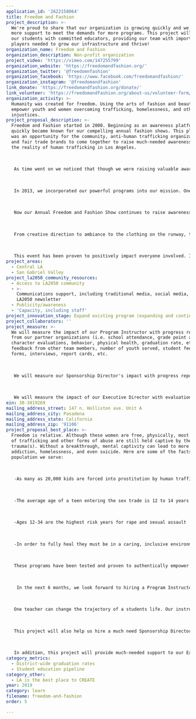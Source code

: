 ```yaml
---
application_id: '2622158064'
title: Freedom and Fashion
project_description: >-
  We're proud to share that our organization is growing quickly and we now need
  more support to meet the demands for more programs. This project will provide
  our students with committed educators, providing our team with important
  players needed to grow our infrastructure and thrive!
organization_name: Freedom and Fashion
organization_description: Non-profit organization
project_video: 'https://vimeo.com/147255799'
organization_website: 'https://freedomandfashion.org/'
organization_twitter: '@freedomnfashion'
organization_facebook: 'https://www.facebook.com/freedomandfashion/'
organization_instagram: '@freedomandfashion'
link_donate: 'https://freedomandfashion.org/donate/'
link_volunteer: 'https://freedomandfashion.org/about-us/volunteer-form/'
organization_activity: >-
  Humanity was created for freedom. Using the arts of fashion and beauty, we
  empower youth and women overcoming trafficking, homelessness, and other
  injustices.
project_proposal_description: >-
  Freedom and Fashion started in 2008. Beginning as an awareness platform, we
  quickly became known for our compelling annual fashion shows. This platform
  was an opportunity for the community, anti-human trafficking organizations,
  and fair trade brands to come together to raise much-needed awareness about
  the reality of human trafficking in Los Angeles.
   
   
   
   As time went on we noticed that though we were raising valuable awareness, there was an opportunity to directly impact trafficking survivors and we became inspired!
   
   
   
   In 2013, we incorporated our powerful programs into our mission. One of which we call "The Fashion Experience". In this program, we use the power of fashion and mentorship to promote positive transformation while creating a fashion line. Our students learn how to design and create garments from industry professionals while deeply exploring who they are and the power they possess. 
   
   
   
   Now our Annual Freedom and Fashion Show continues to raise awareness about the injustices our students are overcoming (i.e.: sex trafficking, homelessness, abandonment, physical abuse) while showcasing their original designs! 
   
   
   
   From creative direction to ambiance to the clothing on the runway, this show is 100% designed and inspired by our students and their stories. Open to the public, this powerful experience gives the community an opportunity to show their support by investing in the programs that follow. It's truly a celebration of our student's power, creativity, and uniqueness! 
   
   
   
   This event has been proven to positively impact everyone involved. It comes in high demand by our students, their families, our partners, and supporters every year.
project_areas:
  - Central LA
  - San Gabriel Valley
project_la2050_community_resources:
  - Access to LA2050 community
  - >-
    Communications support, including traditional media, social media, and
    LA2050 newsletter
  - Publicity/awareness
  - 'Capacity, including staff'
project_innovation_stage: Expand existing program (expanding and continuing ongoing successful projects)
project_collaborators: ''
project_measure: >-
  We will measure the impact of our Program Instructor with progress reports
  from our partner organizations (i.e. school attendance, grade point average,
  character evaluations, behavior, physical health, graduation rate, etc.),
  feedback from other team members, number of youth served, student feedback
  forms, interviews, report cards, etc.
   
   
   
   We will measure our Sponsorship Director's impact with progress reports from our Executive Directors, feedback from our other team members, fundraising reports, and feedback from our sponsors.
   
   
   
   We will measure the impact of our Executive Director with evaluations and progress reports from our Board of Directors, feedback from our other team members, financial reports, feedback report from our partner organizations, and the overall health and growth of our organization.
ein: 38-3819269
mailing_address_street: 147 n. Holliston ave. Unit A
mailing_address_city: Pasadena
mailing_address_state: California
mailing_address_zip: '91106'
project_proposal_best_place: >-
  Freedom is relative. Although these women are free, physically, most survivors
  of trafficking and other forms of abuse are still held captive by their
  trauma(s). Without a breakthrough, mental captivity can lead to more abuse,
  addiction, homelessness, and even suicide. Here are some of the facts on the
  population we serve:
   
   
   
   -As many as 20,000 kids are forced into prostitution by human trafficking networks every year.
   
   
   
   -The average age of a teen entering the sex trade is 12 to 14 years old.
   
   
   
   -Ages 12-34 are the highest risk years for rape and sexual assault
   
   
   
   -In order to fully heal they must be in a caring, inclusive environment that promotes breakthrough, purpose, and creative thinking. We have 3 powerful programs that were uniquely designed to take students from a place of discouragement to a place of reality and power: The Fashion Experience, The Beauty Experience, and The Stylist Experience. We combine creative job training with coaching methodology to enable our students to create a new vision and accomplish aggressive goals. 
   
   
   
   These programs have been tested and proven to authentically empower and educate our students. They are the center of our mission.
   
   
   
    In the next 6 months, we look forward to hiring a Program Instructor to conduct our programs and work closely with our partners to measure our results on a holistic level. (i.e. school attendance, grade point average, character evaluations, behavior, physical health, graduation rate, etc.) 
   
   
   
   One teacher can change the trajectory of a students life. Our instructors play the lead role in shaping successful students who not only thrive in their current environments but graduate and go forth to lead in their future college campuses and workplaces. When we have a committed instructor on our team, we’ll multiply our results quickly and more students will thrive in Los Angeles.
   
   
   
   This project will also help us hire a much need Sponsorship Director/Fundraiser. This position is crucial in getting our students the tools they need to heal and create new lives for themselves and families. Nearly all of the students we serve do not have all of the resources they need when we first meet them. We look forward to filling this gap and providing them with all of the tools they need.
   
   
   
   In addition, this project will provide much-needed support to our Executive Director. Real impact starts with a healthy foundation and support. We need our dedicated leaders to have proper salaries and protection. (insurances, workers comp, etc.) Our current Executive Director has proven to multiply our impact year after year. We know even more growth will happen when our team can fully focus on our mission without financial hindrances or the need for outside employment. This will greatly impact our organization as a whole and enable us to better serve and teach women and youth overcoming injustice in Los Angeles.
category_metrics:
  - District-wide graduation rates
  - Student education pipeline
category_other:
  - LA is the best place to CREATE
year: 2019
category: learn
filename: freedom-and-fashion
order: 5

---
```

